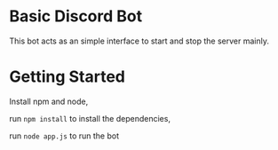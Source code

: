 # Basic Discord Bot

This bot acts as an simple interface to start and stop the server mainly. 


# Getting Started 

Install npm and node,

run ```npm install``` to install the dependencies,

run ```node app.js``` to run the bot